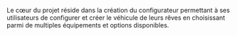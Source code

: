 Le cœur du projet réside dans la création du configurateur permettant à ses utilisateurs de configurer et créer le véhicule de leurs rêves en choisissant parmi de multiples équipements et options disponibles. 
